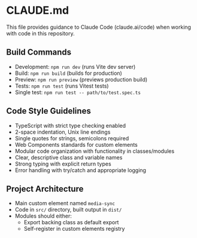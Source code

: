 # CLAUDE.md

This file provides guidance to Claude Code (claude.ai/code) when working with code in this repository.

## Build Commands
- Development: `npm run dev` (runs Vite dev server)
- Build: `npm run build` (builds for production)
- Preview: `npm run preview` (previews production build)
- Tests: `npm run test` (runs Vitest tests)
- Single test: `npm run test -- path/to/test.spec.ts`

## Code Style Guidelines
- TypeScript with strict type checking enabled
- 2-space indentation, Unix line endings
- Single quotes for strings, semicolons required
- Web Components standards for custom elements
- Modular code organization with functionality in classes/modules
- Clear, descriptive class and variable names
- Strong typing with explicit return types
- Error handling with try/catch and appropriate logging

## Project Architecture
- Main custom element named `media-sync`
- Code in `src/` directory, built output in `dist/`
- Modules should either:
  - Export backing class as default export
  - Self-register in custom elements registry